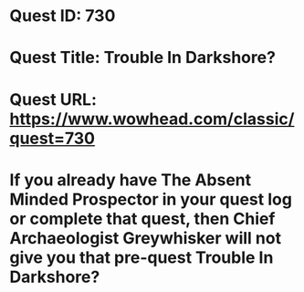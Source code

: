 # Quest ID: 730
# Quest Title: Trouble In Darkshore?
# Quest URL: https://www.wowhead.com/classic/quest=730
# If you already have  The Absent Minded Prospector in your quest log or complete that quest, then Chief Archaeologist Greywhisker will not give you that pre-quest Trouble In Darkshore?